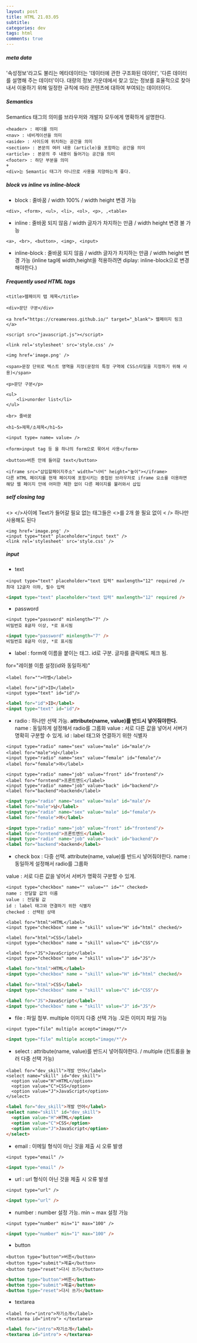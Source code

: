 ```yaml
---  
layout: post  
title: HTML 21.03.05 
subtitle: 
categories: dev
tags: html
comments: true  
--- 
```


##### meta data
'속성정보'라고도 불리는 메타데이터는 '데이터에 관한 구조화된 데이터', '다른 데이터를 설명해 주는 데이터'이다. 대량의 정보 가운데에서 찾고 있는 정보를 효율적으로 찾아내서 이용하기 위해 일정한 규칙에 따라 콘텐츠에 대하여 부여되는 데이터이다. 

##### Semantics
Semantics 태그의 의미를 브라우저와 개발자 모두에게 명확하게 설명한다.

```
<header> : 헤더를 의미
<nav> : 네비게이션을 의미
<aside> : 사이드에 위치하는 공간을 의미
<section> : 본문의 여러 내용 (article)을 포함하는 공간을 의미
<article> : 본문의 주 내용이 들어가는 공간을 의미
<footer> : 하단 부분을 의미
+
<div>는 Semantic 태그가 아니므로 사용을 지양하는게 좋다.
```

##### block vs inline vs inline-block

- block : 줄바꿈 / width 100% / width height 변경 가능

```
<div>, <form>, <ul>, <li>, <ol>, <p>, ,<table>
```

- inline : 줄바꿈 되지 않음 / width 글자가 차지하는 만큼 / width height 변경 불 가능 

```
<a>, <br>, <button>, <img>, <input>
```

- inline-block : 줄바꿈 되지 않음 / width 글자가 차지하는 만큼 / width height 변경 가능
(inline tag에 width,height을 적용하려면 diplay: inline-block으로 변경해야한다.)


##### Frequently used HTML tags

```
<title>웹페이지 탭 제목</title>

<div>문단 구분</div>

<a href="https://creamereos.github.io/" target="_blank"> 웹페이지 링크 </a>

<script src="javascript.js"></script>

<link rel='stylesheet' src='style.css' />

<img href='image.png' />

<span>문장 단위로 텍스트 영역을 지정(문장의 특정 구역에 CSS스타일을 지정하기 위해 사용)</span>

<p>문단 구분</p>

<ul>
    <li>unorder list</li>
</ul>

<br> 줄바꿈

<h1~5>제목/소제목</h1~5>

<input type= name= value= />

<form>input tag 등 을 하나의 form으로 묶어서 사용</form>

<button>버튼 안에 들어갈 text</button>

<iframe src="삽입할페이지주소" width="너비" height="높이"></iframe>
다른 HTML 페이지를 현재 페이지에 포함시키는 중첩된 브라우저로 iframe 요소를 이용하면 해당 웹 페이지 안에 어떠한 제한 없이 다른 페이지를 불러와서 삽입
```

##### self closing tag

<> </>사이에 Text가 들어갈 필요 없는 태그들은 <>를 2개 쓸 필요 없이 < /> 하나만 사용해도 된다

```
<img href='image.png' />
<input type="text" placeholder="input text" />
<link rel='stylesheet' src='style.css' />
```

##### input 

- text

```
<input type="text" placeholder="text 입력" maxlength="12" required />
최대 12글자 이하, 필수 입력
```

```html
<input type="text" placeholder="text 입력" maxlength="12" required />
```

- password

```
<input type="password" minlength="7" />
비밀번호 8글자 이상, *로 표시됨
```

```html
<input type="password" minlength="7" />
비밀번호 8글자 이상, *로 표시됨
```

- label : form에 이름을 붙이는 태그. id로 구분. 글자를 클릭해도 체크 됨.

for="레이블 이름 설정(id와 동일하게)"

```
<label for="">라벨</label>

<label for="id">ID</label>
<input type="text" id="id"/>
```

```html
<label for="id">ID</label>
<input type="text" id="id"/>
```

- radio : 하나만 선택 가능. **attribute(name, value)를 반드시 넣어줘야한다.**
name : 동일하게 설정해서 radio를 그룹화
value : 서로 다른 값을 넣어서 서버가 명확히 구분할 수 있게.
id : label 태그와 연결하기 위한 식별자

```
<input type="radio" name="sex" value="male" id="male"/>
<label for="male">남</label>
<input type="radio" name="sex" value="female" id="female"/>
<label for="female">여</label>

<input type="radio" name="job" value="front" id="frontend"/>
<label for="forntend">프론트엔드</label>
<input type="radio" name="job" value="back" id="backend"/>
<label for="backend">backend</label>
```

```html
<input type="radio" name="sex" value="male" id="male"/>
<label for="male">남</label>
<input type="radio" name="sex" value="male" id="female"/>
<label for="female">여</label>

<input type="radio" name="job" value="front" id="frontend"/>
<label for="forntend">프론트엔드</label>
<input type="radio" name="job" value="back" id="backend"/>
<label for="backend">backend</label>
```

- check box : 다중 선택. attribute(name, value)를 반드시 넣어줘야한다.
name : 동일하게 설정해서 radio를 그룹화

value : 서로 다른 값을 넣어서 서버가 명확히 구분할 수 있게.

```
<input type="checkbox" name="" value="" id="" checked>
name : 전달할 값의 이름
value : 전달될 값
id : label 태그와 연결하기 위한 식별자
checked : 선택된 상태

<label for="html">HTML</label>
<input type="checkbox" name = "skill" value="H" id="html" checked/>

<label for="html">CSS</label>
<input type="checkbox" name = "skill" value="C" id="CSS"/>

<label for="JS">JavaScript</label>
<input type="checkbox" name = "skill" value="J" id="JS"/>
```

```html
<label for="html">HTML</label>
<input type="checkbox" name = "skill" value="H" id="html" checked/>

<label for="html">CSS</label>
<input type="checkbox" name = "skill" value="C" id="CSS"/>

<label for="JS">JavaScript</label>
<input type="checkbox" name = "skill" value="J" id="JS"/>
```

- file : 파일 첨부. multiple 이미지 다중 선택 가능 .모든 이미지 파일 가능

```
<input type="file" multiple accept="image/*"/>
```

```html
<input type="file" multiple accept="image/*"/>
```

- select : attribute(name, value)를 반드시 넣어줘야한다. / multiple (컨트롤을 눌러 다중 선택 가능)

```
<label for="dev_skill">개발 언어</label>
<select name="skill" id="dev_skill">
  <option value="H">HTML</option>
  <option value="C">CSS</option>
  <option value="J">JavaScript</option>
</select>
```

```html
<label for="dev_skill">개발 언어</label>
<select name="skill" id="dev_skill">
  <option value="H">HTML</option>
  <option value="C">CSS</option>
  <option value="J">JavaScript</option>
</select>
```

- email : 이메일 형식이 아닌 것을 제출 시 오류 발생 

```
<input type="email" />
```

```html
<input type="email" />
```

- url : url 형식이 아닌 것을 제출 시 오류 발생 

```
<input type="url" />
```

```html
<input type="url" />
```

- number : number 설정 가능. min ~ max 설정 가능

```
<input type="number" min="1" max="100" />
```

```html
<input type="number" min="1" max="100" />
```

- button

```
<button type="button">버튼</button>
<button type="submit">제출</button>
<button type="reset">다시 쓰기</button>
```

```html
<button type="button">버튼</button>
<button type="submit">제출</button>
<button type="reset">다시 쓰기</button>
```

- textarea

```
<label for="intro">자기소개</label>
<textarea id="intro"> </textarea>
```

```html
<label for="intro">자기소개</label>
<textarea id="intro"> </textarea>
```